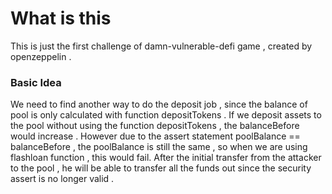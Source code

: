 # What is this 
This is just the first challenge of damn-vulnerable-defi game , created by openzeppelin .

### Basic Idea 
We need to find another way to do the deposit job , since the balance of pool is only calculated with function depositTokens . 
If we deposit assets to the pool without using the function depositTokens , the balanceBefore would increase . However due to the assert 
statement poolBalance == balanceBefore , the poolBalance is still the same , so when we are using flashloan function , this would fail.
After the initial transfer from the attacker to the pool , he will be able to transfer all the funds out since the security assert is no longer valid .
